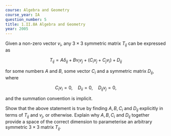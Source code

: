 ```yaml
---
course: Algebra and Geometry
course_year: IA
question_number: 5
title: 1.II.8A Algebra and Geometry
year: 2005
---
```



Given a non-zero vector $v_{i}$, any $3 \times 3$ symmetric matrix $T_{i j}$ can be expressed as

$$T_{i j}=A \delta_{i j}+B v_{i} v_{j}+\left(C_{i} v_{j}+C_{j} v_{i}\right)+D_{i j}$$

for some numbers $A$ and $B$, some vector $C_{i}$ and a symmetric matrix $D_{i j}$, where

$$C_{i} v_{i}=0, \quad D_{i i}=0, \quad D_{i j} v_{j}=0,$$

and the summation convention is implicit.

Show that the above statement is true by finding $A, B, C_{i}$ and $D_{i j}$ explicitly in terms of $T_{i j}$ and $v_{j}$, or otherwise. Explain why $A, B, C_{i}$ and $D_{i j}$ together provide a space of the correct dimension to parameterise an arbitrary symmetric $3 \times 3$ matrix $T_{i j}$.